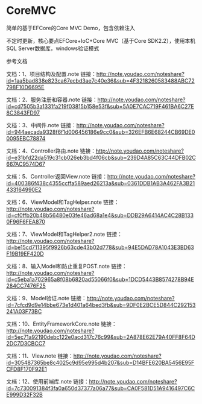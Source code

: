 # CoreMVC
简单的基于EFCore的Core MVC Demo，包含依赖注入

不定时更新，核心要点EFCore+IoC+Core MVC（基于Core SDK2.2），使用本机SQL Server数据库，windows验证模式

参考文档

文档：1、项目结构及配置.note
链接：http://note.youdao.com/noteshare?id=1aa5bad838e823ca67ecbd3ae7c40e36&sub=4F3218260583488ABC72798F10D6695E  

文档：2、服务注册和容器.note
链接：http://note.youdao.com/noteshare?id=cd7505b3a1331fa219f03815b158e53f&sub=5A0E7CAC719F461BA6C27E8C3843FD97

文档：3、中间件.note
链接：http://note.youdao.com/noteshare?id=944aecada9328f6f1d006456186e9cc0&sub=326EFB6E68244CB69DE00095EBC78874

文档：4、Controller路由.note
链接：http://note.youdao.com/noteshare?id=e31bfd22da519c31cb026eb3bd4f06cb&sub=239D4A85C63C44DFB02C667AC9574D67

文档：5、Controller返回View.note
链接：http://note.youdao.com/noteshare?id=400386f438c4355ccffa589aed26213a&sub=0361DDB1AB3A462FA3B21433164990E2

文档：6、ViewModel和TagHelper.note
链接：http://note.youdao.com/noteshare?id=cf0ffb20b48b56480e03fe46ad68a1e4&sub=DDB29A6414AC4C28B1330F96F6FEA870

文档：7、ViewModel和TagHelper2.note
链接：http://note.youdao.com/noteshare?id=be15cd711395f9926b63cde43b02d778&sub=94E5DAD78A1043E3BD63F19B19EF420D

文档：8、输入Model和防止重复POST.note
链接：http://note.youdao.com/noteshare?id=c5eba1a702965a8f08b6820ad55066f0&sub=1DCD5443B8574278B94E284CC7476F25

文档：9、Model验证.note
链接：http://note.youdao.com/noteshare?id=7cfcd9d9e14bbe673e1d401a64bed3fb&sub=9DF0E2BCE5D844C292153241A03F73BC

文档：10、EntityFrameworkCore.note
链接：http://note.youdao.com/noteshare?id=5ec71a92190debc122e0acd317c76c99&sub=2A878E62E79A40FF8F64D2DC7D3CBCC7

文档：11、View.note
链接：http://note.youdao.com/noteshare?id=305487365be8c4025c9d95e995d4b207&sub=D14BFE620BA5456E95FCFD8F170F92E1

文档：12、使用前端库.note
链接：http://note.youdao.com/noteshare?id=7c730091384f3fa0a650d37377a06a77&sub=CA0F581D51A9416497C6CE999D32F32B
